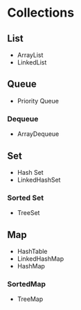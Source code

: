# Collections

## List
- ArrayList
- LinkedList

## Queue
- Priority Queue
### Dequeue
- ArrayDequeue

## Set
- Hash Set
- LinkedHashSet
### Sorted Set
- TreeSet

## Map
- HashTable
- LinkedHashMap
- HashMap

### SortedMap
- TreeMap

